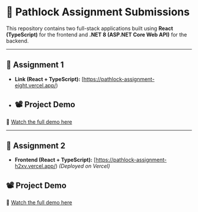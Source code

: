 # 🧠 Pathlock Assignment Submissions

This repository contains two full-stack applications built using **React (TypeScript)** for the frontend and **.NET 8 (ASP.NET Core Web API)** for the backend.

---

## 🧩 Assignment 1

- **Link (React + TypeScript):** [https://pathlock-assignment-eight.vercel.app/)
- ## 📽️ Project Demo  
🎥 [Watch the full demo here](https://drive.google.com/file/d/1W5ziAbeRYjl2URdGHYd5a9CBZMspWrGD/view?usp=sharing)


---

## 🧩 Assignment 2

- **Frontend (React + TypeScript):** [https://pathlock-assignment-h2xv.vercel.app/)
  _(Deployed on Vercel)_
## 📽️ Project Demo  
🎥 [Watch the full demo here](https://drive.google.com/file/d/1e4iLy4WbAKYx_WbcqUbT5OjrmIBZPzMY/view?usp=sharing)
